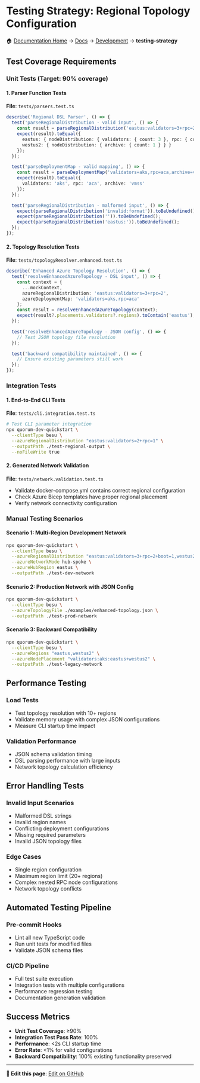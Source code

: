 # Testing Strategy: Regional Topology Configuration

🏠 [Documentation Home](../README.md) → [Docs](../docs/) → [Development](../docs/development/) → **testing-strategy**


## Test Coverage Requirements

### Unit Tests (Target: 90% coverage)

#### 1. Parser Function Tests
**File**: `tests/parsers.test.ts`

```typescript
describe('Regional DSL Parser', () => {
  test('parseRegionalDistribution - valid input', () => {
    const result = parseRegionalDistribution('eastus:validators=3+rpc=2,westus2:archive=1');
    expect(result).toEqual({
      eastus: { nodeDistribution: { validators: { count: 3 }, rpc: { count: 2 } } },
      westus2: { nodeDistribution: { archive: { count: 1 } } }
    });
  });

  test('parseDeploymentMap - valid mapping', () => {
    const result = parseDeploymentMap('validators=aks,rpc=aca,archive=vmss');
    expect(result).toEqual({
      validators: 'aks', rpc: 'aca', archive: 'vmss'
    });
  });

  test('parseRegionalDistribution - malformed input', () => {
    expect(parseRegionalDistribution('invalid:format')).toBeUndefined();
    expect(parseRegionalDistribution('')).toBeUndefined();
    expect(parseRegionalDistribution('eastus:')).toBeUndefined();
  });
});
```

#### 2. Topology Resolution Tests
**File**: `tests/topologyResolver.enhanced.test.ts`

```typescript
describe('Enhanced Azure Topology Resolution', () => {
  test('resolveEnhancedAzureTopology - DSL input', () => {
    const context = {
      ...mockContext,
      azureRegionalDistribution: 'eastus:validators=3+rpc=2',
      azureDeploymentMap: 'validators=aks,rpc=aca'
    };
    const result = resolveEnhancedAzureTopology(context);
    expect(result?.placements.validators?.regions).toContain('eastus');
  });

  test('resolveEnhancedAzureTopology - JSON config', () => {
    // Test JSON topology file resolution
  });

  test('backward compatibility maintained', () => {
    // Ensure existing parameters still work
  });
});
```

### Integration Tests

#### 1. End-to-End CLI Tests
**File**: `tests/cli.integration.test.ts`

```bash
# Test CLI parameter integration
npx quorum-dev-quickstart \
  --clientType besu \
  --azureRegionalDistribution "eastus:validators=2+rpc=1" \
  --outputPath ./test-regional-output \
  --noFileWrite true
```

#### 2. Generated Network Validation
**File**: `tests/network.validation.test.ts`

- Validate docker-compose.yml contains correct regional configuration
- Check Azure Bicep templates have proper regional placement
- Verify network connectivity configuration

### Manual Testing Scenarios

#### Scenario 1: Multi-Region Development Network
```bash
npx quorum-dev-quickstart \
  --clientType besu \
  --azureRegionalDistribution "eastus:validators=3+rpc=2+boot=1,westus2:validators=2+archive=1" \
  --azureNetworkMode hub-spoke \
  --azureHubRegion eastus \
  --outputPath ./test-dev-network
```

#### Scenario 2: Production Network with JSON Config
```bash
npx quorum-dev-quickstart \
  --clientType besu \
  --azureTopologyFile ./examples/enhanced-topology.json \
  --outputPath ./test-prod-network
```

#### Scenario 3: Backward Compatibility
```bash
npx quorum-dev-quickstart \
  --clientType besu \
  --azureRegions "eastus,westus2" \
  --azureNodePlacement "validators:aks:eastus+westus2" \
  --outputPath ./test-legacy-network
```

## Performance Testing

### Load Tests
- Test topology resolution with 10+ regions
- Validate memory usage with complex JSON configurations
- Measure CLI startup time impact

### Validation Performance
- JSON schema validation timing
- DSL parsing performance with large inputs
- Network topology calculation efficiency

## Error Handling Tests

### Invalid Input Scenarios
- Malformed DSL strings
- Invalid region names  
- Conflicting deployment configurations
- Missing required parameters
- Invalid JSON topology files

### Edge Cases
- Single region configuration
- Maximum region limit (20+ regions)
- Complex nested RPC node configurations
- Network topology conflicts

## Automated Testing Pipeline

### Pre-commit Hooks
- Lint all new TypeScript code
- Run unit tests for modified files
- Validate JSON schema files

### CI/CD Pipeline
- Full test suite execution
- Integration tests with multiple configurations
- Performance regression testing
- Documentation generation validation

## Success Metrics

- **Unit Test Coverage**: ≥90%
- **Integration Test Pass Rate**: 100%
- **Performance**: <2s CLI startup time
- **Error Rate**: <1% for valid configurations
- **Backward Compatibility**: 100% existing functionality preserved
---

**📝 Edit this page**: [Edit on GitHub](https://github.com/Defi-Oracle-Tooling/Revamp-of-QDQ/edit/feat/regional-topology-config/docs/development/testing-strategy.md)
